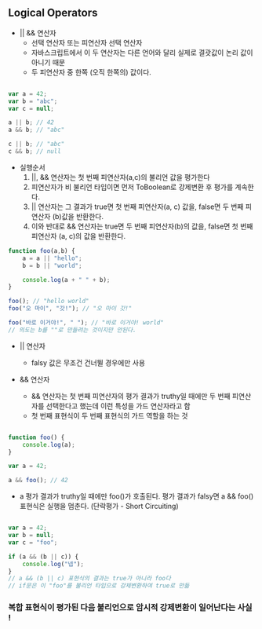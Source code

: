 ## Logical Operators

- || && 연산자
  - 선택 연산자 또는 피연산자 선택 연산자
  - 자바스크립트에서 이 두 연산자는 다른 언어와 달리 실제로 결괏값이 논리 값이 아니기 때문
  - 두 피연산자 중 한쪽 (오직 한쪽의) 값이다.

```Javascript

var a = 42;
var b = "abc";
var c = null;

a || b; // 42
a && b; // "abc"

c || b; // "abc"
c && b; // null

```

- 실행순서
  1. ||, && 연산자는 첫 번째 피연산자(a,c)의 불리언 값을 평가한다
  2. 피연산자가 비 불리언 타입이면 먼저 ToBoolean로 강제변환 후 평가를 계속한다.
  3. || 연산자는 그 결과가 true면 첫 번째 피연산자(a, c) 값을, false면 두 번째 피연산자 (b)값을 반환한다.
  4. 이와 반대로 && 연산자는 true면 두 번째 피연산자(b)의 값을, false면 첫 번째 피연산자 (a, c)의 값을 반환한다.

```Javascript
function foo(a,b) {
    a = a || "hello";
    b = b || "world";

    console.log(a + " " + b);
}

foo(); // "hello world"
foo("오 마이", "갓!"); // "오 마이 갓!"

foo("바로 이거야!", " "); // "바로 이거야! world"
// 의도는 b를 ""로 만들려는 것이지만 안된다.
```

- || 연산자

  - falsy 값은 무조건 건너뛸 경우에만 사용

- && 연산자
  - && 연산자는 첫 번째 피연산자의 평가 결과가 truthy일 때에만 두 번째 피연산자를 선택한다고 했는데 이런 특성을 가드 연산자라고 함
  - 첫 번째 표현식이 두 번째 표현식의 가드 역할을 하는 것

```Javascript

function foo() {
    console.log(a);
}

var a = 42;

a && foo(); // 42
```

- a 평가 결과가 truthy일 때에만 foo()가 호출된다. 평가 결과가 falsy면 a && foo() 표현식은 실행을 멈춘다. (단락평가 - Short Circuiting)

```Javascript

var a = 42;
var b = null;
var c = "foo";

if (a && (b || c)) {
    console.log("넵");
}
// a && (b || c) 표현식의 결과는 true가 아니라 foo다
// if문은 이 "foo"를 불리언 타입으로 강제변환하여 true로 만듦
```

### 복합 표현식이 평가된 다음 불리언으로 암시적 강제변환이 일어난다는 사실 !
